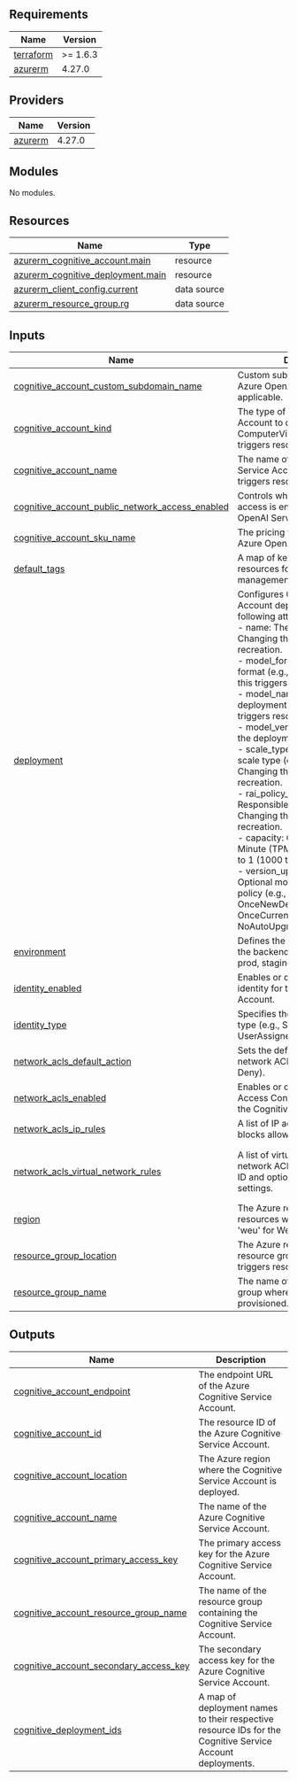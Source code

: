## Requirements

| Name | Version |
|------|---------|
| <a name="requirement_terraform"></a> [terraform](#requirement\_terraform) | >= 1.6.3 |
| <a name="requirement_azurerm"></a> [azurerm](#requirement\_azurerm) | 4.27.0 |

## Providers

| Name | Version |
|------|---------|
| <a name="provider_azurerm"></a> [azurerm](#provider\_azurerm) | 4.27.0 |

## Modules

No modules.

## Resources

| Name | Type |
|------|------|
| [azurerm_cognitive_account.main](https://registry.terraform.io/providers/hashicorp/azurerm/4.27.0/docs/resources/cognitive_account) | resource |
| [azurerm_cognitive_deployment.main](https://registry.terraform.io/providers/hashicorp/azurerm/4.27.0/docs/resources/cognitive_deployment) | resource |
| [azurerm_client_config.current](https://registry.terraform.io/providers/hashicorp/azurerm/4.27.0/docs/data-sources/client_config) | data source |
| [azurerm_resource_group.rg](https://registry.terraform.io/providers/hashicorp/azurerm/4.27.0/docs/data-sources/resource_group) | data source |

## Inputs

| Name | Description | Type | Default | Required |
|------|-------------|------|---------|:--------:|
| <a name="input_cognitive_account_custom_subdomain_name"></a> [cognitive\_account\_custom\_subdomain\_name](#input\_cognitive\_account\_custom\_subdomain\_name) | Custom subdomain name for the Azure OpenAI Service, if applicable. | `string` | n/a | yes |
| <a name="input_cognitive_account_kind"></a> [cognitive\_account\_kind](#input\_cognitive\_account\_kind) | The type of Cognitive Service Account to create (e.g., OpenAI, ComputerVision). Changing this triggers resource recreation. | `string` | `"OpenAI"` | no |
| <a name="input_cognitive_account_name"></a> [cognitive\_account\_name](#input\_cognitive\_account\_name) | The name of the Azure Cognitive Service Account. Changing this triggers resource recreation. | `string` | n/a | yes |
| <a name="input_cognitive_account_public_network_access_enabled"></a> [cognitive\_account\_public\_network\_access\_enabled](#input\_cognitive\_account\_public\_network\_access\_enabled) | Controls whether public network access is enabled for the Azure OpenAI Service. | `bool` | `true` | no |
| <a name="input_cognitive_account_sku_name"></a> [cognitive\_account\_sku\_name](#input\_cognitive\_account\_sku\_name) | The pricing tier (SKU) for the Azure OpenAI Service (e.g., S0). | `string` | `"S0"` | no |
| <a name="input_default_tags"></a> [default\_tags](#input\_default\_tags) | A map of key-value pairs to tag resources for organization and management. | `map(any)` | n/a | yes |
| <a name="input_deployment"></a> [deployment](#input\_deployment) | Configures Cognitive Services Account deployments with the following attributes:<br>  - name: The deployment name. Changing this triggers resource recreation.<br>  - model\_format: The model format (e.g., OpenAI). Changing this triggers resource recreation.<br>  - model\_name: The name of the deployment model. Changing this triggers resource recreation.<br>  - model\_version: The version of the deployment model.<br>  - scale\_type: The deployment scale type (e.g., Standard). Changing this triggers resource recreation.<br>  - rai\_policy\_name: Optional Responsible AI policy name. Changing this triggers resource recreation.<br>  - capacity: Optional Tokens-per-Minute (TPM) capacity, defaults to 1 (1000 tokens/min).<br>  - version\_upgrade\_option: Optional model version upgrade policy (e.g., OnceNewDefaultVersionAvailable, OnceCurrentVersionExpired, NoAutoUpgrade). | <pre>map(object({<br>    name                   = string<br>    model_format           = string<br>    model_name             = string<br>    model_version          = string<br>    scale_type             = string<br>    rai_policy_name        = optional(string)<br>    capacity               = optional(number)<br>    version_upgrade_option = optional(string)<br>  }))</pre> | `{}` | no |
| <a name="input_environment"></a> [environment](#input\_environment) | Defines the environment type for the backend container (e.g., dev, prod, staging). | `string` | `"dev"` | no |
| <a name="input_identity_enabled"></a> [identity\_enabled](#input\_identity\_enabled) | Enables or disables managed identity for the Cognitive Service Account. | `bool` | `false` | no |
| <a name="input_identity_type"></a> [identity\_type](#input\_identity\_type) | Specifies the managed identity type (e.g., SystemAssigned, UserAssigned). | `string` | `"SystemAssigned"` | no |
| <a name="input_network_acls_default_action"></a> [network\_acls\_default\_action](#input\_network\_acls\_default\_action) | Sets the default action for network ACLs (e.g., Allow or Deny). | `string` | `"Deny"` | no |
| <a name="input_network_acls_enabled"></a> [network\_acls\_enabled](#input\_network\_acls\_enabled) | Enables or disables network Access Control Lists (ACLs) for the Cognitive Service Account. | `bool` | `false` | no |
| <a name="input_network_acls_ip_rules"></a> [network\_acls\_ip\_rules](#input\_network\_acls\_ip\_rules) | A list of IP addresses or CIDR blocks allowed in network ACLs. | `list(string)` | `[]` | no |
| <a name="input_network_acls_virtual_network_rules"></a> [network\_acls\_virtual\_network\_rules](#input\_network\_acls\_virtual\_network\_rules) | A list of virtual network rules for network ACLs, specifying subnet ID and optional service endpoint settings. | <pre>list(object({<br>    subnet_id                            = string<br>    ignore_missing_vnet_service_endpoint = optional(bool)<br>  }))</pre> | `[]` | no |
| <a name="input_region"></a> [region](#input\_region) | The Azure region where resources will be deployed (e.g., 'weu' for West Europe). | `string` | `"weu"` | no |
| <a name="input_resource_group_location"></a> [resource\_group\_location](#input\_resource\_group\_location) | The Azure region for creating the resource group. Changing this triggers resource recreation. | `string` | `"West Europe"` | no |
| <a name="input_resource_group_name"></a> [resource\_group\_name](#input\_resource\_group\_name) | The name of the Azure resource group where resources will be provisioned. | `string` | n/a | yes |

## Outputs

| Name | Description |
|------|-------------|
| <a name="output_cognitive_account_endpoint"></a> [cognitive\_account\_endpoint](#output\_cognitive\_account\_endpoint) | The endpoint URL of the Azure Cognitive Service Account. |
| <a name="output_cognitive_account_id"></a> [cognitive\_account\_id](#output\_cognitive\_account\_id) | The resource ID of the Azure Cognitive Service Account. |
| <a name="output_cognitive_account_location"></a> [cognitive\_account\_location](#output\_cognitive\_account\_location) | The Azure region where the Cognitive Service Account is deployed. |
| <a name="output_cognitive_account_name"></a> [cognitive\_account\_name](#output\_cognitive\_account\_name) | The name of the Azure Cognitive Service Account. |
| <a name="output_cognitive_account_primary_access_key"></a> [cognitive\_account\_primary\_access\_key](#output\_cognitive\_account\_primary\_access\_key) | The primary access key for the Azure Cognitive Service Account. |
| <a name="output_cognitive_account_resource_group_name"></a> [cognitive\_account\_resource\_group\_name](#output\_cognitive\_account\_resource\_group\_name) | The name of the resource group containing the Cognitive Service Account. |
| <a name="output_cognitive_account_secondary_access_key"></a> [cognitive\_account\_secondary\_access\_key](#output\_cognitive\_account\_secondary\_access\_key) | The secondary access key for the Azure Cognitive Service Account. |
| <a name="output_cognitive_deployment_ids"></a> [cognitive\_deployment\_ids](#output\_cognitive\_deployment\_ids) | A map of deployment names to their respective resource IDs for the Cognitive Service Account deployments. |
